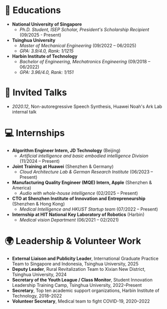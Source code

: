 # 📖 Educations

* **National University of Singapore**
  * *Ph.D. Student, ISEP Scholar, President's Scholarship Recipient* (09/2025 - Present)
* **Tsinghua University**
  * *Master of Mechanical Engineering* (09/2022 – 06/2025)
  * *GPA: 3.9/4.0, Rank: 1/1215*
* **Harbin Institute of Technology**
  * *Bachelor of Engineering, Mechatronics Engineering* (09/2018 – 06/2022)
  * *GPA: 3.96/4.0, Rank: 1/151*

# 💬 Invited Talks
- *2020.12*, Non-autoregressive Speech Synthesis, Huawei Noah's Ark Lab internal talk

# 💻 Internships
* **Algorithm Engineer Intern, JD Technology** (Beijing)
  * *Artificial intelligence and basic embodied intelligence Division* (11/2024 – Present)
* **Joint Training at Huawei** (Shenzhen & Germany)
  * *Cloud Architecture Lab & German Research Institute* (06/2023 – Present)
* **Manufacturing Quality Engineer (MQE) Intern, Apple** (Shenzhen & America)
  * *Audio with whole-house intelligence* (02/2025 – Present)
* **CTO at Shenzhen Institute of Innovation and Entrepreneurship** (Shenzhen & Hong Kong)
  * *Medical Intelligence and HKUST Startup team* (07/2022 – Present)
* **Internship at HIT National Key Laboratory of Robotics** (Harbin)
  * *Medical vision Department* (06/2021 – 02/2021)
 
# 🌍 Leadership & Volunteer Work

* **External Liaison and Publicity Leader**, International Graduate Practice Team to Singapore and Indonesia, Tsinghua University, 2025
* **Deputy Leader**, Rural Revitalization Team to Xixian New District, Tsinghua University, 2024
* **Secretary of the Youth League / Class Monitor**, Student Innovation Leadership Training Camp, Tsinghua University, 2022–Present
* **Secretary**, Top ten academic support organizations, Harbin Institute of Technology, 2018–2022
* **Volunteer Secretary**, Medical team to fight COVID-19, 2020–2022

